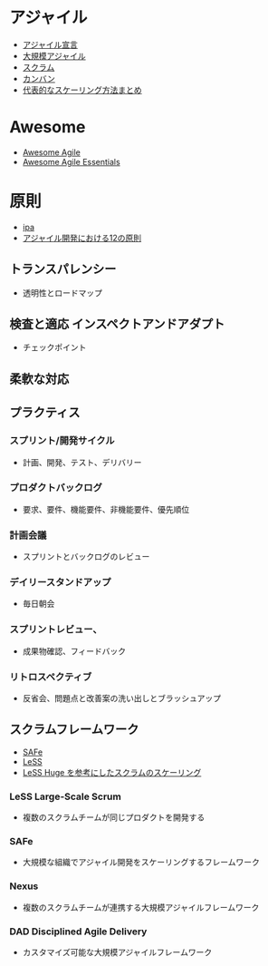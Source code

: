# アジャイル

- [アジャイル宣言](https://agilemanifesto.org/iso/ja/principles.html)
- [大規模アジャイル](https://www.atlassian.com/ja/agile/agile-at-scale)
- [スクラム](https://www.atlassian.com/ja/agile/scrum)
- [カンバン](https://www.atlassian.com/ja/agile/kanban)
- [代表的なスケーリング方法まとめ](https://qiita.com/lemtosh469/items/a8813f7871361f8af9a1)

# Awesome

- [Awesome Agile](https://github.com/lorabv/awesome-agile#awesome-agile-)
- [Awesome Agile Essentials](https://github.com/SaadAAkash/awesome-agile-essentials)

# 原則

- [ipa](https://www.ipa.go.jp/jinzai/skill-standard/plus-it-ui/itssplus/ps6vr70000001i7c-att/000065601.pdf)
- [アジャイル開発における12の原則](https://qiita.com/karamage/items/9c98bf3f379f2b16ee47)

## トランスパレンシー

- 透明性とロードマップ

## 検査と適応 インスペクトアンドアダプト

- チェックポイント

## 柔軟な対応

## プラクティス

### スプリント/開発サイクル

- 計画、開発、テスト、デリバリー

### プロダクトバックログ

- 要求、要件、機能要件、非機能要件、優先順位

### 計画会議

- スプリントとバックログのレビュー

### デイリースタンドアップ

- 毎日朝会

### スプリントレビュー、

- 成果物確認、フィードバック

### リトロスペクティブ

- 反省会、問題点と改善案の洗い出しとブラッシュアップ

## スクラムフレームワーク

- [SAFe](https://www.atlassian.com/ja/agile/agile-at-scale/what-is-safe)
- [LeSS](https://www.atlassian.com/ja/agile/agile-at-scale/less)
- [LeSS Huge を参考にしたスクラムのスケーリング](https://tech.mirrativ.stream/entry/2023/05/23/100000)

### LeSS Large-Scale Scrum

- 複数のスクラムチームが同じプロダクトを開発する

### SAFe

- 大規模な組織でアジャイル開発をスケーリングするフレームワーク

### Nexus

- 複数のスクラムチームが連携する大規模アジャイルフレームワーク

### DAD Disciplined Agile Delivery

- カスタマイズ可能な大規模アジャイルフレームワーク

